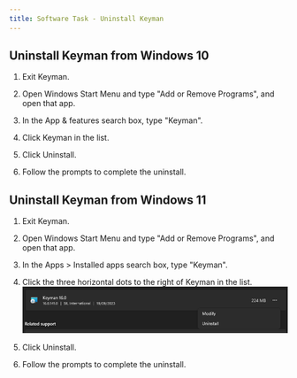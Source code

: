 ```yaml
---
title: Software Task - Uninstall Keyman
---
```


## Uninstall Keyman from Windows 10

1.  Exit Keyman.

2.  Open Windows Start Menu and type "Add or Remove Programs", and open that app.

3.  In the App & features search box, type "Keyman".

4.  Click Keyman in the list.

5.  Click Uninstall.

6.  Follow the prompts to complete the uninstall.

## Uninstall Keyman from Windows 11

1.  Exit Keyman.

2.  Open Windows Start Menu and type "Add or Remove Programs", and open that app.

3.  In the Apps > Installed apps search box, type "Keyman".

4.  Click the three horizontal dots to the right of Keyman in the list.
![](../desktop_images/win11-uninstall.png)

5.  Click Uninstall.

6.  Follow the prompts to complete the uninstall.
